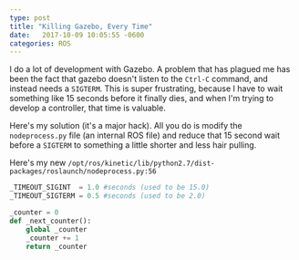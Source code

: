 ```yaml
---
type: post
title: "Killing Gazebo, Every Time"
date:   2017-10-09 10:05:55 -0600
categories: ROS
---
```


I do a lot of development with Gazebo.  A problem that has plagued me has been the fact that gazebo doesn't listen to the `Ctrl-C` command, and instead needs a `SIGTERM`.  This is super frustrating, because I have to wait something like 15 seconds before it finally dies, and when I'm trying to develop a controller, that time is valuable.

Here's my solution (it's a major hack).  All you do is modify the `nodeprocess.py` file (an internal ROS file) and reduce that 15 second wait before a `SIGTERM` to something a little shorter and less hair pulling.

Here's my new `/opt/ros/kinetic/lib/python2.7/dist-packages/roslaunch/nodeprocess.py:56`

```python
_TIMEOUT_SIGINT  = 1.0 #seconds (used to be 15.0)
_TIMEOUT_SIGTERM = 0.5 #seconds (used to be 2.0)

_counter = 0
def _next_counter():
    global _counter
    _counter += 1
    return _counter
```
